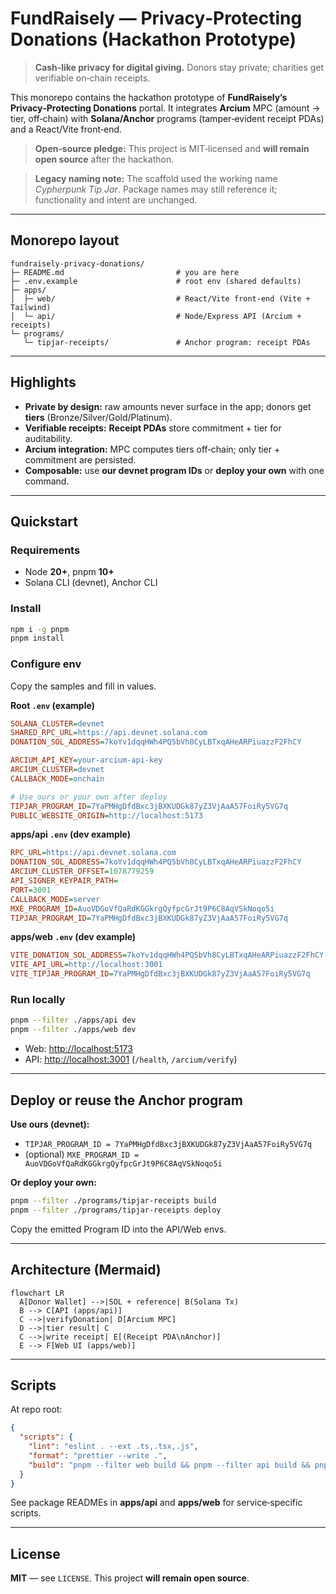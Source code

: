 # FundRaisely — Privacy‑Protecting Donations (Hackathon Prototype)

> **Cash‑like privacy for digital giving.** Donors stay private; charities get verifiable on‑chain receipts.

This monorepo contains the hackathon prototype of **FundRaisely’s Privacy‑Protecting Donations** portal. It integrates **Arcium** MPC (amount → tier, off‑chain) with **Solana/Anchor** programs (tamper‑evident receipt PDAs) and a React/Vite front‑end.

> **Open‑source pledge:** This project is MIT‑licensed and **will remain open source** after the hackathon.

> **Legacy naming note:** The scaffold used the working name *Cypherpunk Tip Jar*. Package names may still reference it; functionality and intent are unchanged.

---

## Monorepo layout

```
fundraisely-privacy-donations/
├─ README.md                         # you are here
├─ .env.example                      # root env (shared defaults)
├─ apps/
│  ├─ web/                           # React/Vite front‑end (Vite + Tailwind)
│  └─ api/                           # Node/Express API (Arcium + receipts)
└─ programs/
   └─ tipjar-receipts/               # Anchor program: receipt PDAs
```

---

## Highlights

* **Private by design:** raw amounts never surface in the app; donors get **tiers** (Bronze/Silver/Gold/Platinum).
* **Verifiable receipts:** **Receipt PDAs** store commitment + tier for auditability.
* **Arcium integration:** MPC computes tiers off‑chain; only tier + commitment are persisted.
* **Composable:** use **our devnet program IDs** or **deploy your own** with one command.

---

## Quickstart

### Requirements

* Node **20+**, pnpm **10+**
* Solana CLI (devnet), Anchor CLI

### Install

```bash
npm i -g pnpm
pnpm install
```

### Configure env

Copy the samples and fill in values.

**Root `.env` (example)**

```ini
SOLANA_CLUSTER=devnet
SHARED_RPC_URL=https://api.devnet.solana.com
DONATION_SOL_ADDRESS=7koYv1dqqHWh4PQ5bVh8CyLBTxqAHeARPiuazzF2FhCY

ARCIUM_API_KEY=your-arcium-api-key
ARCIUM_CLUSTER=devnet
CALLBACK_MODE=onchain

# Use ours or your own after deploy
TIPJAR_PROGRAM_ID=7YaPMHgDfdBxc3jBXKUDGk87yZ3VjAaA57FoiRy5VG7q
PUBLIC_WEBSITE_ORIGIN=http://localhost:5173
```

**apps/api `.env` (dev example)**

```ini
RPC_URL=https://api.devnet.solana.com
DONATION_SOL_ADDRESS=7koYv1dqqHWh4PQ5bVh8CyLBTxqAHeARPiuazzF2FhCY
ARCIUM_CLUSTER_OFFSET=1078779259
API_SIGNER_KEYPAIR_PATH=
PORT=3001
CALLBACK_MODE=server
MXE_PROGRAM_ID=AuoVDGoVfQaRdKGGkrgQyfpcGrJt9P6C8AqVSkNoqo5i
TIPJAR_PROGRAM_ID=7YaPMHgDfdBxc3jBXKUDGk87yZ3VjAaA57FoiRy5VG7q
```

**apps/web `.env` (dev example)**

```ini
VITE_DONATION_SOL_ADDRESS=7koYv1dqqHWh4PQ5bVh8CyLBTxqAHeARPiuazzF2FhCY
VITE_API_URL=http://localhost:3001
VITE_TIPJAR_PROGRAM_ID=7YaPMHgDfdBxc3jBXKUDGk87yZ3VjAaA57FoiRy5VG7q
```

### Run locally

```bash
pnpm --filter ./apps/api dev
pnpm --filter ./apps/web dev
```

* Web: [http://localhost:5173](http://localhost:5173)
* API: [http://localhost:3001](http://localhost:3001) (`/health`, `/arcium/verify`)

---

## Deploy or reuse the Anchor program

**Use ours (devnet):**

* `TIPJAR_PROGRAM_ID = 7YaPMHgDfdBxc3jBXKUDGk87yZ3VjAaA57FoiRy5VG7q`
* (optional) `MXE_PROGRAM_ID = AuoVDGoVfQaRdKGGkrgQyfpcGrJt9P6C8AqVSkNoqo5i`

**Or deploy your own:**

```bash
pnpm --filter ./programs/tipjar-receipts build
pnpm --filter ./programs/tipjar-receipts deploy
```

Copy the emitted Program ID into the API/Web envs.

---

## Architecture (Mermaid)

```mermaid
flowchart LR
  A[Donor Wallet] -->|SOL + reference| B(Solana Tx)
  B --> C[API (apps/api)]
  C -->|verifyDonation| D[Arcium MPC]
  D -->|tier result| C
  C -->|write receipt| E[(Receipt PDA\nAnchor)]
  E --> F[Web UI (apps/web)]
```

---

## Scripts

At repo root:

```json
{
  "scripts": {
    "lint": "eslint . --ext .ts,.tsx,.js",
    "format": "prettier --write .",
    "build": "pnpm --filter web build && pnpm --filter api build && pnpm --filter tipjar-receipts build"
  }
}
```

See package READMEs in **apps/api** and **apps/web** for service‑specific scripts.

---

## License

**MIT** — see `LICENSE`. This project **will remain open source**.

